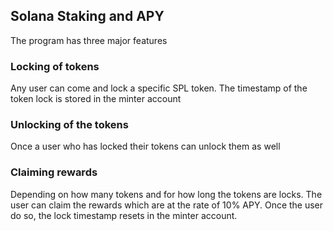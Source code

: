## Solana Staking and APY

The program has three major features

### Locking of tokens 

Any user can come and lock a specific SPL token. The timestamp of the token lock is stored in the minter account

### Unlocking of the tokens

Once a user who has locked their tokens can unlock them as well

### Claiming rewards 

Depending on how many tokens and for how long the tokens are locks. The user can claim the rewards which are at the rate of 10% APY. Once the user do so, the lock timestamp resets in the minter account.